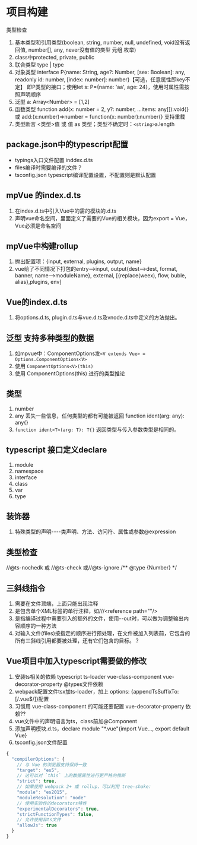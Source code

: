 # 项目构建

类型检查
1. 基本类型和引用类型(boolean, string, number, null, undefined, void没有返回值, number[], any, never没有值的类型 元组 枚举) 
2. class中protected, private, public
3. 联合类型 type | type
4. 对象类型 interface P{name: String, age?: Number, [sex: Boolean]: any, readonly id: number, [index: number]: number}【可选，任意属性即key不定】 即P类型的接口；使用let s: P={name: 'aa', age: 24}，使用时属性需按照声明顺序
5. 泛型 a: Array\<Number> = [1,2]
6. 函数类型  function add(x: number = 2, y?: number, ...items: any[]):void{} 或 add:(x:number)=>number = function(x: number):number{} 支持重载
7. 类型断言 <类型>值 或 值 as 类型；类型不确定时：`<string>`a.length



## package.json中的typescript配置
- typings入口文件配置  inddex.d.ts
- files编译时需要编译的文件？
- tsconfig.json typescript编译配置设置，不配置则是默认配置

## mpVue 的index.d.ts
1. 在index.d.ts中引入Vue中的需的模块的.d.ts
2. 声明vue命名空间，里面定义了需要的Vue的相关模块，因为export = Vue，Vue必须是命名空间

## mpVue中构建rollup
1. 抛出配置项：{input, external, plugins, output, name}
2. vue给了不同情况下打包的entry-->input, output{dest-->dest, format, banner, name-->moduleName}, external, [{replace(weex), flow, buble, alias},plugins, env]

## Vue的index.d.ts
1. 将options.d.ts, plugin.d.ts与vue.d.ts及vnode.d.ts中定义的方法抛出。


## 泛型 支持多种类型的数据
1. 如mpvue中：ComponentOptions发`<V extends Vue> = Options.ComponentOptions<V>`
2. 使用 `ComponentOptions<V>(this)`
3. 使用 ComponentOptions(this) 进行的类型推论

## 类型
1. number
2. any 丢失一些信息，任何类型的都有可能被返回 function ident(arg: any): any{}
3. `function ident<T>(arg: T): T{}` 返回类型与传入参数类型是相同的。

## typescript 接口定义declare
1. module
2. namespace
3. interface
4. class
5. var
6. type

## 装饰器
1. 特殊类型的声明----类声明、方法、访问符、属性或参数@expression

## 类型检查
//@ts-nochedk 或 //@ts-check 或//@ts-ignore /** @type {Number} \*/

## 三斜线指令
1. 需要在文件顶端，上面只能出现注释
2. 是包含单个XML标签的单行注释，如///\<reference path=""\/\>
3. 是指编译过程中需要引入的额外的文件，使用--out时，可以做为调整输出内容顺序的一种方法
4. 对输入文件(files)按指定的顺序进行预处理，在文件被加入列表前，它包含的所有三斜线引用都要被处理，还有它们包含的目标。？


## Vue项目中加入typescript需要做的修改
1. 安装ts相关的依赖 typescript ts-loader  vue-class-component  vue-decorator-property @types文件依赖
2. webpack配置文件tsx加ts-loader，加上 options: {appendTsSuffixTo: [/\.vue$/]}配置
3. 习惯用 vue-class-component 的可能还要配置 vue-decorator-property 依赖??
4. vue文件中的声明语言为ts，class前加@Component
5. 添加声明模块.d.ts，declare module "*.vue"{import Vue..., export default Vue}
6. tsconfig.json文件配置

```javascript
{
  "compilerOptions": {
    // 与 Vue 的浏览器支持保持一致
    "target": "es5",
    // 这可以对 `this` 上的数据属性进行更严格的推断
    "strict": true,
    // 如果使用 webpack 2+ 或 rollup，可以利用 tree-shake:
    "module": "es2015",
    "moduleResolution": "node"
    // 使用实验性的decorators特性
    "experimentalDecorators": true,
    "strictFunctionTypes": false,
    // 允许使用非ts文件
    "allowJs": true
  }
}
```

